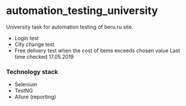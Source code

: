 # automation_testing_university
University task for automation testing of beru.ru site. 
- Login test
- City change test
- Free delivery test when the cost of items exceeds chosen value 
Last time checked 17.05.2019

### Technology stack
- Selenium
- TestNG
- Allure (reporting)
